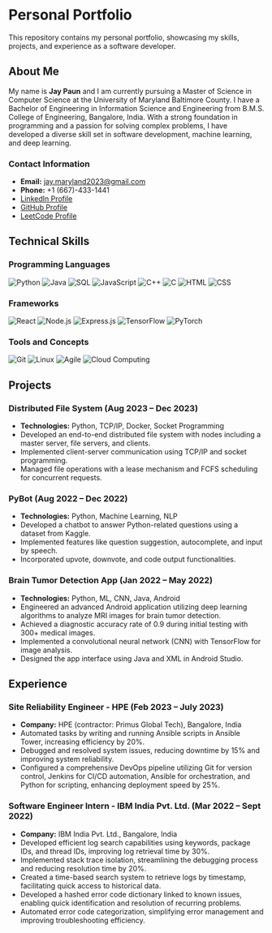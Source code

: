 # Personal Portfolio

This repository contains my personal portfolio, showcasing my skills, projects, and experience as a software developer.

## About Me

My name is **Jay Paun** and I am currently pursuing a Master of Science in Computer Science at the University of Maryland Baltimore County. I have a Bachelor of Engineering in Information Science and Engineering from B.M.S. College of Engineering, Bangalore, India. With a strong foundation in programming and a passion for solving complex problems, I have developed a diverse skill set in software development, machine learning, and deep learning.

### Contact Information
- **Email:** [jay.maryland2023@gmail.com](mailto:jay.maryland2023@gmail.com)
- **Phone:** +1 (667)-433-1441
- [LinkedIn Profile](https://www.linkedin.com/in/jay-paun-baa8ab217/)
- [GitHub Profile](https://github.com/Jay2704)
- [LeetCode Profile](https://leetcode.com/u/Decoder2704/)

## Technical Skills

### Programming Languages
![Python](https://img.shields.io/badge/-Python-3776AB?style=flat&logo=python&logoColor=white)
![Java](https://img.shields.io/badge/-Java-007396?style=flat&logo=java&logoColor=white)
![SQL](https://img.shields.io/badge/-SQL-4479A1?style=flat&logo=postgresql&logoColor=white)
![JavaScript](https://img.shields.io/badge/-JavaScript-F7DF1E?style=flat&logo=javascript&logoColor=black)
![C++](https://img.shields.io/badge/-C++-00599C?style=flat&logo=c%2B%2B&logoColor=white)
![C](https://img.shields.io/badge/-C-A8B9CC?style=flat&logo=c&logoColor=white)
![HTML](https://img.shields.io/badge/-HTML5-E34F26?style=flat&logo=html5&logoColor=white)
![CSS](https://img.shields.io/badge/-CSS3-1572B6?style=flat&logo=css3&logoColor=white)

### Frameworks
![React](https://img.shields.io/badge/-React-61DAFB?style=flat&logo=react&logoColor=black)
![Node.js](https://img.shields.io/badge/-Node.js-339933?style=flat&logo=node.js&logoColor=white)
![Express.js](https://img.shields.io/badge/-Express.js-000000?style=flat&logo=express&logoColor=white)
![TensorFlow](https://img.shields.io/badge/-TensorFlow-FF6F00?style=flat&logo=tensorflow&logoColor=white)
![PyTorch](https://img.shields.io/badge/-PyTorch-EE4C2C?style=flat&logo=pytorch&logoColor=white)

### Tools and Concepts
![Git](https://img.shields.io/badge/-Git-F05032?style=flat&logo=git&logoColor=white)
![Linux](https://img.shields.io/badge/-Linux-FCC624?style=flat&logo=linux&logoColor=black)
![Agile](https://img.shields.io/badge/-Agile-007FFF?style=flat&logo=agile&logoColor=white)
![Cloud Computing](https://img.shields.io/badge/-Cloud%20Computing-4285F4?style=flat&logo=google-cloud&logoColor=white)

## Projects

### Distributed File System (Aug 2023 – Dec 2023)
- **Technologies:** Python, TCP/IP, Docker, Socket Programming
- Developed an end-to-end distributed file system with nodes including a master server, file servers, and clients.
- Implemented client-server communication using TCP/IP and socket programming.
- Managed file operations with a lease mechanism and FCFS scheduling for concurrent requests.

### PyBot (Aug 2022 – Dec 2022)
- **Technologies:** Python, Machine Learning, NLP
- Developed a chatbot to answer Python-related questions using a dataset from Kaggle.
- Implemented features like question suggestion, autocomplete, and input by speech.
- Incorporated upvote, downvote, and code output functionalities.

### Brain Tumor Detection App (Jan 2022 – May 2022)
- **Technologies:** Python, ML, CNN, Java, Android
- Engineered an advanced Android application utilizing deep learning algorithms to analyze MRI images for brain tumor detection.
- Achieved a diagnostic accuracy rate of 0.9 during initial testing with 300+ medical images.
- Implemented a convolutional neural network (CNN) with TensorFlow for image analysis.
- Designed the app interface using Java and XML in Android Studio.

## Experience

### Site Reliability Engineer - HPE (Feb 2023 – July 2023)
- **Company:** HPE (contractor: Primus Global Tech), Bangalore, India
- Automated tasks by writing and running Ansible scripts in Ansible Tower, increasing efficiency by 20%.
- Debugged and resolved system issues, reducing downtime by 15% and improving system reliability.
- Configured a comprehensive DevOps pipeline utilizing Git for version control, Jenkins for CI/CD automation, Ansible for orchestration, and Python for scripting, enhancing deployment speed by 25%.

### Software Engineer Intern - IBM India Pvt. Ltd. (Mar 2022 – Sept 2022)
- **Company:** IBM India Pvt. Ltd., Bangalore, India
- Developed efficient log search capabilities using keywords, package IDs, and thread IDs, improving log retrieval time by 30%.
- Implemented stack trace isolation, streamlining the debugging process and reducing resolution time by 20%.
- Created a time-based search system to retrieve logs by timestamp, facilitating quick access to historical data.
- Developed a hashed error code dictionary linked to known issues, enabling quick identification and resolution of recurring problems.
- Automated error code categorization, simplifying error management and improving troubleshooting efficiency.